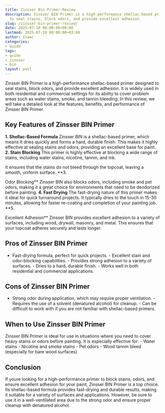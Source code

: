 ```yaml
---
title: Zinsser Bin Primer Review
description: Zinsser BIN Primer is a high-performance shellac-based primer designed
  to seal stains, block odors, and provide excellent adhesion.
slug: /zinsser-bin-primer-review/
date: 2025-07-10 00:00:00+00:00
lastmod: 2025-07-10 00:00:00+03:00
author: Isaac
categories:
- Guide
tags:
- guide
- zinsser
- bin
layout: post
---
```

Zinsser BIN Primer is a high-performance shellac-based primer designed to seal stains, block odors, and provide excellent adhesion. It is widely used in both residential and commercial settings for its ability to cover problem areas such as water stains, smoke, and tannin bleeding. In this review, we will take a detailed look at the features, benefits, and performance of Zinsser BIN Primer.

##  Key Features of Zinsser BIN Primer

**1. Shellac-Based Formula** Zinsser BIN is a shellac-based primer, which means it dries quickly and forms a hard, durable finish. This makes it highly effective at sealing stains and odors, providing an excellent base for paint. **2. Stain Blocking** This primer is highly effective at blocking a wide range of stains, including water stains, nicotine, tannin, and ink.

It ensures that the stains do not bleed through the topcoat, leaving a smooth, uniform surface. **3.

Odor Blocking** Zinsser BIN also blocks odors, including smoke and pet odors, making it a great choice for environments that need to be deodorized before painting. **4. Fast Drying** The fast-drying nature of this primer makes it ideal for quick turnaround projects. It typically dries to the touch in 15-30 minutes, allowing for faster re-coating and completion of your painting job. **5.

Excellent Adhesion** Zinsser BIN provides excellent adhesion to a variety of surfaces, including wood, drywall, masonry, and metal. This ensures that your topcoat adheres securely and lasts longer.

##  Pros of Zinsser BIN Primer

- Fast-drying formula, perfect for quick projects. - Excellent stain and odor-blocking capabilities. - Provides strong adhesion to a variety of surfaces. - Dries to a hard, durable finish. - Works well in both residential and commercial applications.

##  Cons of Zinsser BIN Primer

- Strong odor during application, which may require proper ventilation. - Requires the use of a solvent (denatured alcohol) for cleanup. - Can be difficult to work with if you are not familiar with shellac-based primers.

##  When to Use Zinsser BIN Primer

Zinsser BIN Primer is ideal for use in situations where you need to cover heavy stains or odors before painting. It is especially effective for: - Water stains - Nicotine and smoke stains - Pet odors - Wood tannin bleed (especially for bare wood surfaces)

##  Conclusion

If youre looking for a high-performance primer to block stains, odors, and ensure excellent adhesion for your paint, Zinsser BIN Primer is a top choice. Its shellac-based formula provides fast-drying and durable results, making it suitable for a variety of surfaces and applications. However, be sure to use it in a well-ventilated area due to the strong odor and ensure proper cleanup with denatured alcohol.
